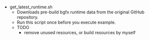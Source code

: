 *   get_latest_runtime.sh
    *   Downloads pre-build bgfx runtime data from the original GitHub repository.
    *   Run this script once before you execute example.
    *   TODO
        *   remove unused resources, or build resources by myself
